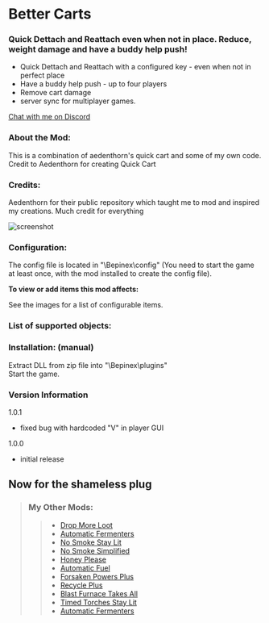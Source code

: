
# Better Carts

### Quick Dettach and Reattach even when not in place.  Reduce, weight damage and have a buddy help push!


- Quick Dettach and Reattach with a configured key - even when not in perfect place
- Have a buddy help push - up to four players
- Remove cart damage
- server sync for multiplayer games. 

[Chat with me on Discord](https://discord.com/users/TastyChickenLegs#4818)

### About the Mod:
This is a combination of aedenthorn's quick cart and some of my own code.  Credit to Aedenthorn for creating Quick Cart


### Credits:

Aedenthorn for their public repository which taught me to mod and inspired my creations.  Much credit for everything

![screenshot](https://i.ibb.co/1MdbFK9/cartmenu.png)


### Configuration:

The config file is located in "<GameDirectory>\Bepinex\config" (You need to start the game at least once, with the mod installed to create the config file).

<b>To view or add items this mod affects:  </b>

See the images for a list of configurable items.


### List of supported objects:




### Installation: (manual)  


Extract DLL from zip file into "<GameDirectory>\Bepinex\plugins"  
Start the game.

### Version Information

1.0.1

- fixed bug with hardcoded "V" in player GUI

1.0.0

- initial release
##	Now for the shameless plug

> ### My Other Mods:
>>* [Drop More Loot](https://valheim.thunderstore.io/package/TastyChickenLegs/DropMoreLoot/)
>>* [Automatic Fermenters](https://valheim.thunderstore.io/package/TastyChickenLegs/AutomaticFermenters/)
>>* [No Smoke Stay Lit](https://valheim.thunderstore.io/package/TastyChickenLeg/NoSmokeStayLit/)
>>* [No Smoke Simplified](https://valheim.thunderstore.io/package/TastyChickenLegs/NoSmokeSimplified/)
>>* [Honey Please](https://valheim.thunderstore.io/package/TastyChickenLegs/HoneyPlease/)
>>* [Automatic Fuel](https://valheim.thunderstore.io/package/TastyChickenLeg/AutomaticFuel/)
>>* [Forsaken Powers Plus](https://valheim.thunderstore.io/package/TastyChickenLeg/ForsakenPowersPlus/)
>>* [Recycle Plus](https://valheim.thunderstore.io/package/TastyChickenLeg/RecyclePlus/)
>>* [Blast Furnace Takes All](https://valheim.thunderstore.io/package/TastyChickenLeg/BlastFurnaceTakesAll/)
>>* [Timed Torches Stay Lit](https://valheim.thunderstore.io/package/TastyChickenLeg/TimedTorchesStayLit/)
>>* [Automatic Fermenters](https://valheim.thunderstore.io/package/TastyChickenLegs/AutomaticFermenters/)
